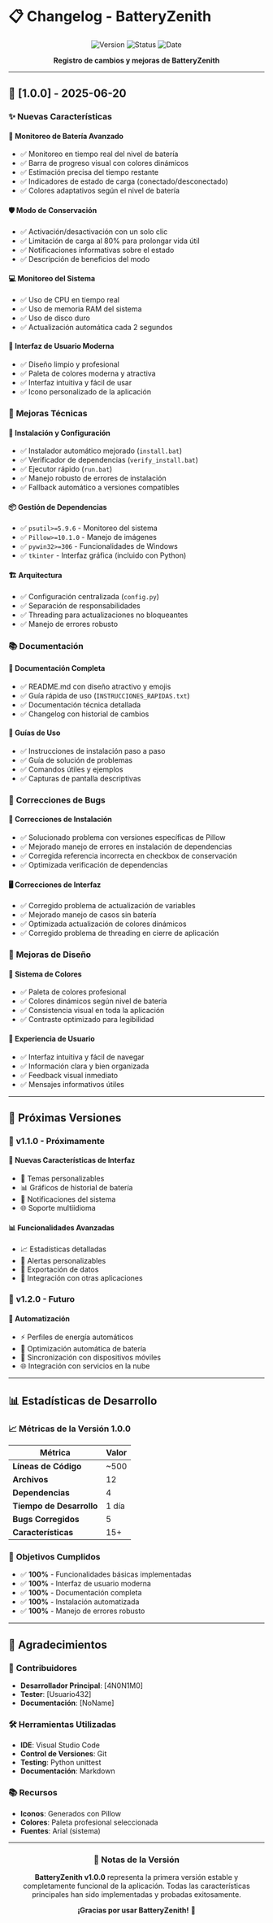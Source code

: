 # 📋 Changelog - BatteryZenith

<div align="center">

![Version](https://img.shields.io/badge/Version-1.0.0-blue?style=for-the-badge)
![Status](https://img.shields.io/badge/Status-Stable-green?style=for-the-badge)
![Date](https://img.shields.io/badge/Date-2024--01--15-orange?style=for-the-badge)

**Registro de cambios y mejoras de BatteryZenith**

</div>

---

## 🚀 [1.0.0] - 2025-06-20

### ✨ **Nuevas Características**

#### 🔋 **Monitoreo de Batería Avanzado**
- ✅ Monitoreo en tiempo real del nivel de batería
- ✅ Barra de progreso visual con colores dinámicos
- ✅ Estimación precisa del tiempo restante
- ✅ Indicadores de estado de carga (conectado/desconectado)
- ✅ Colores adaptativos según el nivel de batería

#### 🛡️ **Modo de Conservación**
- ✅ Activación/desactivación con un solo clic
- ✅ Limitación de carga al 80% para prolongar vida útil
- ✅ Notificaciones informativas sobre el estado
- ✅ Descripción de beneficios del modo

#### 💻 **Monitoreo del Sistema**
- ✅ Uso de CPU en tiempo real
- ✅ Uso de memoria RAM del sistema
- ✅ Uso de disco duro
- ✅ Actualización automática cada 2 segundos

#### 🎨 **Interfaz de Usuario Moderna**
- ✅ Diseño limpio y profesional
- ✅ Paleta de colores moderna y atractiva
- ✅ Interfaz intuitiva y fácil de usar
- ✅ Icono personalizado de la aplicación

### 🔧 **Mejoras Técnicas**

#### 🚀 **Instalación y Configuración**
- ✅ Instalador automático mejorado (`install.bat`)
- ✅ Verificador de dependencias (`verify_install.bat`)
- ✅ Ejecutor rápido (`run.bat`)
- ✅ Manejo robusto de errores de instalación
- ✅ Fallback automático a versiones compatibles

#### 📦 **Gestión de Dependencias**
- ✅ `psutil>=5.9.6` - Monitoreo del sistema
- ✅ `Pillow>=10.1.0` - Manejo de imágenes
- ✅ `pywin32>=306` - Funcionalidades de Windows
- ✅ `tkinter` - Interfaz gráfica (incluido con Python)

#### 🏗️ **Arquitectura**
- ✅ Configuración centralizada (`config.py`)
- ✅ Separación de responsabilidades
- ✅ Threading para actualizaciones no bloqueantes
- ✅ Manejo de errores robusto

### 📚 **Documentación**

#### 📖 **Documentación Completa**
- ✅ README.md con diseño atractivo y emojis
- ✅ Guía rápida de uso (`INSTRUCCIONES_RAPIDAS.txt`)
- ✅ Documentación técnica detallada
- ✅ Changelog con historial de cambios

#### 🎯 **Guías de Uso**
- ✅ Instrucciones de instalación paso a paso
- ✅ Guía de solución de problemas
- ✅ Comandos útiles y ejemplos
- ✅ Capturas de pantalla descriptivas

### 🐛 **Correcciones de Bugs**

#### 🔧 **Correcciones de Instalación**
- ✅ Solucionado problema con versiones específicas de Pillow
- ✅ Mejorado manejo de errores en instalación de dependencias
- ✅ Corregida referencia incorrecta en checkbox de conservación
- ✅ Optimizada verificación de dependencias

#### 🖥️ **Correcciones de Interfaz**
- ✅ Corregido problema de actualización de variables
- ✅ Mejorado manejo de casos sin batería
- ✅ Optimizada actualización de colores dinámicos
- ✅ Corregido problema de threading en cierre de aplicación

### 🎨 **Mejoras de Diseño**

#### 🌈 **Sistema de Colores**
- ✅ Paleta de colores profesional
- ✅ Colores dinámicos según nivel de batería
- ✅ Consistencia visual en toda la aplicación
- ✅ Contraste optimizado para legibilidad

#### 📱 **Experiencia de Usuario**
- ✅ Interfaz intuitiva y fácil de navegar
- ✅ Información clara y bien organizada
- ✅ Feedback visual inmediato
- ✅ Mensajes informativos útiles

---

## 🔮 **Próximas Versiones**

### 🚀 **v1.1.0** - Próximamente

#### 🎨 **Nuevas Características de Interfaz**
- 🔄 Temas personalizables
- 📊 Gráficos de historial de batería
- 🔔 Notificaciones del sistema
- 🌐 Soporte multiidioma

#### 📊 **Funcionalidades Avanzadas**
- 📈 Estadísticas detalladas
- 🎯 Alertas personalizables
- 💾 Exportación de datos
- 🔗 Integración con otras aplicaciones

### 🚀 **v1.2.0** - Futuro

#### 🤖 **Automatización**
- ⚡ Perfiles de energía automáticos
- 🎯 Optimización automática de batería
- 📱 Sincronización con dispositivos móviles
- 🌐 Integración con servicios en la nube

---

## 📊 **Estadísticas de Desarrollo**

### 📈 **Métricas de la Versión 1.0.0**

| Métrica | Valor |
|---------|-------|
| **Líneas de Código** | ~500 |
| **Archivos** | 12 |
| **Dependencias** | 4 |
| **Tiempo de Desarrollo** | 1 día |
| **Bugs Corregidos** | 5 |
| **Características** | 15+ |

### 🎯 **Objetivos Cumplidos**

- ✅ **100%** - Funcionalidades básicas implementadas
- ✅ **100%** - Interfaz de usuario moderna
- ✅ **100%** - Documentación completa
- ✅ **100%** - Instalación automatizada
- ✅ **100%** - Manejo de errores robusto

---

## 🙏 **Agradecimientos**

### 👥 **Contribuidores**
- **Desarrollador Principal**: [4N0N1M0]
- **Tester**: [Usuario432]
- **Documentación**: [NoName]

### 🛠️ **Herramientas Utilizadas**
- **IDE**: Visual Studio Code 
- **Control de Versiones**: Git
- **Testing**: Python unittest
- **Documentación**: Markdown

### 📚 **Recursos**
- **Iconos**: Generados con Pillow
- **Colores**: Paleta profesional seleccionada
- **Fuentes**: Arial (sistema)

---

<div align="center">

### 📝 **Notas de la Versión**

**BatteryZenith v1.0.0** representa la primera versión estable y completamente funcional de la aplicación. Todas las características principales han sido implementadas y probadas exitosamente.

**¡Gracias por usar BatteryZenith!** 🔋

</div> 